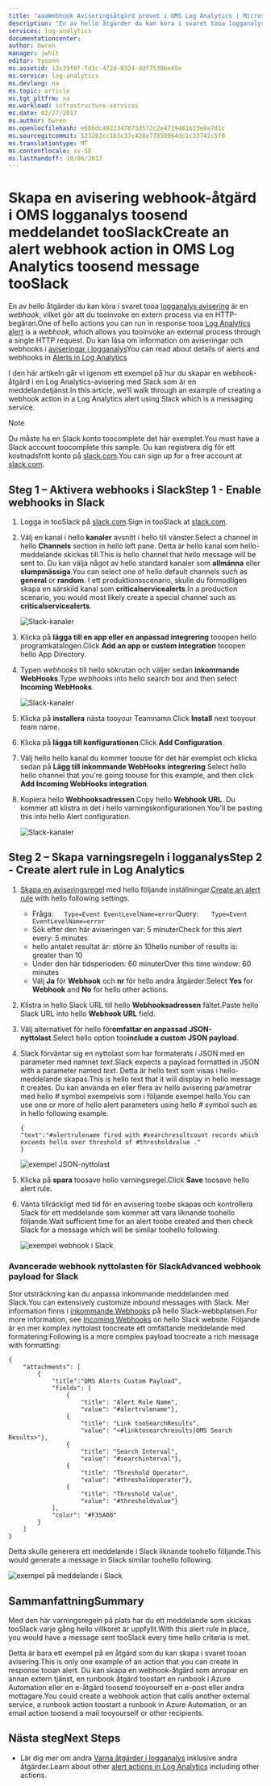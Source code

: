 ```yaml
---
title: "aaaWebhook Aviseringsåtgärd provet i OMS Log Analytics | Microsoft Docs"
description: "En av hello åtgärder du kan köra i svaret tooa logganalys aviseringen är en * webhook *, vilket gör att du tooinvoke en extern process via en HTTP-begäran. Den här artikeln beskriver hur ett exempel på hur du skapar en webhook-åtgärd i en Log Analytics-avisering med Slack."
services: log-analytics
documentationcenter: 
author: bwren
manager: jwhit
editor: tysonn
ms.assetid: 13c39f0f-fd3c-472d-8324-ddf7538be45e
ms.service: log-analytics
ms.devlang: na
ms.topic: article
ms.tgt_pltfrm: na
ms.workload: infrastructure-services
ms.date: 02/27/2017
ms.author: bwren
ms.openlocfilehash: e60bdc4922347073d572c2e4719461b13e8e7d1c
ms.sourcegitcommit: 523283cc1b3c37c428e77850964dc1c33742c5f0
ms.translationtype: MT
ms.contentlocale: sv-SE
ms.lasthandoff: 10/06/2017
---
```

# <a name="create-an-alert-webhook-action-in-oms-log-analytics-toosend-message-tooslack"></a><span data-ttu-id="cb990-104">Skapa en avisering webhook-åtgärd i OMS logganalys toosend meddelandet tooSlack</span><span class="sxs-lookup"><span data-stu-id="cb990-104">Create an alert webhook action in OMS Log Analytics toosend message tooSlack</span></span>
<span data-ttu-id="cb990-105">En av hello åtgärder du kan köra i svaret tooa [logganalys avisering](log-analytics-alerts.md) är en *webhook*, vilket gör att du tooinvoke en extern process via en HTTP-begäran.</span><span class="sxs-lookup"><span data-stu-id="cb990-105">One of hello actions you can run in response tooa [Log Analytics alert](log-analytics-alerts.md) is a *webhook*, which allows you tooinvoke an external process through a single HTTP request.</span></span>  <span data-ttu-id="cb990-106">Du kan läsa om information om aviseringar och webhooks i [aviseringar i logganalys](log-analytics-alerts.md)</span><span class="sxs-lookup"><span data-stu-id="cb990-106">You can read about details of alerts and webhooks in [Alerts in Log Analytics](log-analytics-alerts.md)</span></span>

<span data-ttu-id="cb990-107">I den här artikeln går vi igenom ett exempel på hur du skapar en webhook-åtgärd i en Log Analytics-avisering med Slack som är en meddelandetjänst.</span><span class="sxs-lookup"><span data-stu-id="cb990-107">In this article, we’ll walk through an example of creating a webhook action in a Log Analytics alert using Slack which is a messaging service.</span></span>

> [!NOTE]
> <span data-ttu-id="cb990-108">Du måste ha en Slack konto toocomplete det här exemplet.</span><span class="sxs-lookup"><span data-stu-id="cb990-108">You must have a Slack account toocomplete this sample.</span></span>  <span data-ttu-id="cb990-109">Du kan registrera dig för ett kostnadsfritt konto på [slack.com](http://slack.com).</span><span class="sxs-lookup"><span data-stu-id="cb990-109">You can sign up for a free account at [slack.com](http://slack.com).</span></span>
> 
> 

## <a name="step-1---enable-webhooks-in-slack"></a><span data-ttu-id="cb990-110">Steg 1 – Aktivera webhooks i Slack</span><span class="sxs-lookup"><span data-stu-id="cb990-110">Step 1 - Enable webhooks in Slack</span></span>
1. <span data-ttu-id="cb990-111">Logga in tooSlack på [slack.com](http://slack.com).</span><span class="sxs-lookup"><span data-stu-id="cb990-111">Sign in tooSlack at [slack.com](http://slack.com).</span></span>
2. <span data-ttu-id="cb990-112">Välj en kanal i hello **kanaler** avsnitt i hello till vänster.</span><span class="sxs-lookup"><span data-stu-id="cb990-112">Select a channel in hello **Channels** section in hello left pane.</span></span>  <span data-ttu-id="cb990-113">Detta är hello kanal som hello-meddelande skickas till.</span><span class="sxs-lookup"><span data-stu-id="cb990-113">This is hello channel that hello message will be sent to.</span></span>  <span data-ttu-id="cb990-114">Du kan välja något av hello standard kanaler som **allmänna** eller **slumpmässiga**.</span><span class="sxs-lookup"><span data-stu-id="cb990-114">You can select one of hello default channels such as **general** or **random**.</span></span>  <span data-ttu-id="cb990-115">I ett produktionsscenario, skulle du förmodligen skapa en särskild kanal som **criticalservicealerts**.</span><span class="sxs-lookup"><span data-stu-id="cb990-115">In a production scenario, you would most likely create a special channel such as **criticalservicealerts**.</span></span> <br>
   
   ![Slack-kanaler](media/log-analytics-alerts-webhooks/oms-webhooks01.png)
3. <span data-ttu-id="cb990-117">Klicka på **lägga till en app eller en anpassad integrering** tooopen hello programkatalogen.</span><span class="sxs-lookup"><span data-stu-id="cb990-117">Click **Add an app or custom integration** tooopen hello App Directory.</span></span>
4. <span data-ttu-id="cb990-118">Typen *webhooks* till hello sökrutan och väljer sedan **inkommande WebHooks**.</span><span class="sxs-lookup"><span data-stu-id="cb990-118">Type *webhooks* into hello search box and then select **Incoming WebHooks**.</span></span> <br>
   
   ![Slack-kanaler](media/log-analytics-alerts-webhooks/oms-webhooks02.png)
5. <span data-ttu-id="cb990-120">Klicka på **installera** nästa tooyour Teamnamn.</span><span class="sxs-lookup"><span data-stu-id="cb990-120">Click **Install** next tooyour team name.</span></span>
6. <span data-ttu-id="cb990-121">Klicka på **lägga till konfigurationen**.</span><span class="sxs-lookup"><span data-stu-id="cb990-121">Click **Add Configuration**.</span></span>
7. <span data-ttu-id="cb990-122">Välj hello hello kanal du kommer toouse för det här exemplet och klicka sedan på **Lägg till inkommande WebHooks integrering**.</span><span class="sxs-lookup"><span data-stu-id="cb990-122">Select hello hello channel that you're going toouse for this example, and then click **Add Incoming WebHooks integration**.</span></span>  
8. <span data-ttu-id="cb990-123">Kopiera hello **Webhooksadressen**.</span><span class="sxs-lookup"><span data-stu-id="cb990-123">Copy hello **Webhook URL**.</span></span>  <span data-ttu-id="cb990-124">Du kommer att klistra in det i hello varningskonfigurationen.</span><span class="sxs-lookup"><span data-stu-id="cb990-124">You'll be pasting this into hello Alert configuration.</span></span> <br>
   
    ![Slack-kanaler](media/log-analytics-alerts-webhooks/oms-webhooks05.png)

## <a name="step-2---create-alert-rule-in-log-analytics"></a><span data-ttu-id="cb990-126">Steg 2 – Skapa varningsregeln i logganalys</span><span class="sxs-lookup"><span data-stu-id="cb990-126">Step 2 - Create alert rule in Log Analytics</span></span>
1. <span data-ttu-id="cb990-127">[Skapa en aviseringsregel](log-analytics-alerts.md) med hello följande inställningar.</span><span class="sxs-lookup"><span data-stu-id="cb990-127">[Create an alert rule](log-analytics-alerts.md) with hello following settings.</span></span>
   * <span data-ttu-id="cb990-128">Fråga:```    Type=Event EventLevelName=error ```</span><span class="sxs-lookup"><span data-stu-id="cb990-128">Query: ```    Type=Event EventLevelName=error ```</span></span>
   * <span data-ttu-id="cb990-129">Sök efter den här aviseringen var: 5 minuter</span><span class="sxs-lookup"><span data-stu-id="cb990-129">Check for this alert every: 5 minutes</span></span>
   * <span data-ttu-id="cb990-130">hello antalet resultat är: större än 10</span><span class="sxs-lookup"><span data-stu-id="cb990-130">hello number of results is: greater than 10</span></span>
   * <span data-ttu-id="cb990-131">Under den här tidsperioden: 60 minuter</span><span class="sxs-lookup"><span data-stu-id="cb990-131">Over this time window: 60 minutes</span></span>
   * <span data-ttu-id="cb990-132">Välj **Ja** för **Webhook** och **nr** för hello andra åtgärder.</span><span class="sxs-lookup"><span data-stu-id="cb990-132">Select **Yes** for **Webhook** and **No** for hello other actions.</span></span>
2. <span data-ttu-id="cb990-133">Klistra in hello Slack URL till hello **Webhooksadressen** fältet.</span><span class="sxs-lookup"><span data-stu-id="cb990-133">Paste hello Slack URL into hello **Webhook URL** field.</span></span>
3. <span data-ttu-id="cb990-134">Välj alternativet för hello för**omfattar en anpassad JSON-nyttolast**.</span><span class="sxs-lookup"><span data-stu-id="cb990-134">Select hello option too**include a custom JSON payload**.</span></span>
4. <span data-ttu-id="cb990-135">Slack förväntar sig en nyttolast som har formaterats i JSON med en parameter med namnet *text*.</span><span class="sxs-lookup"><span data-stu-id="cb990-135">Slack expects a payload formatted in JSON with a parameter named *text*.</span></span>  <span data-ttu-id="cb990-136">Detta är hello text som visas i hello-meddelande skapas.</span><span class="sxs-lookup"><span data-stu-id="cb990-136">This is hello text that it will display in hello message it creates.</span></span>  <span data-ttu-id="cb990-137">Du kan använda en eller flera av hello avisering parametrar med hello  *#*  symbol exempelvis som i följande exempel hello.</span><span class="sxs-lookup"><span data-stu-id="cb990-137">You can use one or more of hello alert parameters using hello *#* symbol such as in hello following example.</span></span>
   
    ```
    {
    "text":"#alertrulename fired with #searchresultcount records which exceeds hello over threshold of #thresholdvalue ."
    }
    ```
   
    ![exempel JSON-nyttolast](media/log-analytics-alerts-webhooks/oms-webhooks07.png)
5. <span data-ttu-id="cb990-139">Klicka på **spara** toosave hello varningsregel.</span><span class="sxs-lookup"><span data-stu-id="cb990-139">Click **Save** toosave hello alert rule.</span></span>
6. <span data-ttu-id="cb990-140">Vänta tillräckligt med tid för en avisering toobe skapas och kontrollera Slack för ett meddelande som kommer att vara liknande toohello följande.</span><span class="sxs-lookup"><span data-stu-id="cb990-140">Wait sufficient time for an alert toobe created and then check Slack for a message which will be similar toohello following.</span></span>
   
   ![exempel webhook i Slack](media/log-analytics-alerts-webhooks/oms-webhooks08.png)

### <a name="advanced-webhook-payload-for-slack"></a><span data-ttu-id="cb990-142">Avancerade webhook nyttolasten för Slack</span><span class="sxs-lookup"><span data-stu-id="cb990-142">Advanced webhook payload for Slack</span></span>
<span data-ttu-id="cb990-143">Stor utsträckning kan du anpassa inkommande meddelanden med Slack.</span><span class="sxs-lookup"><span data-stu-id="cb990-143">You can extensively customize inbound messages with Slack.</span></span> <span data-ttu-id="cb990-144">Mer information finns i [inkommande Webhooks](https://api.slack.com/incoming-webhooks) på hello Slack-webbplatsen.</span><span class="sxs-lookup"><span data-stu-id="cb990-144">For more information, see [Incoming Webhooks](https://api.slack.com/incoming-webhooks) on hello Slack website.</span></span> <span data-ttu-id="cb990-145">Följande är en mer komplex nyttolast toocreate ett omfattande meddelande med formatering:</span><span class="sxs-lookup"><span data-stu-id="cb990-145">Following is a more complex payload toocreate a rich message with formatting:</span></span>

    {
        "attachments": [
            {
                "title":"OMS Alerts Custom Payload",
                "fields": [
                    {
                        "title": "Alert Rule Name",
                        "value": "#alertrulename"},
                    {
                        "title": "Link tooSearchResults",
                        "value": "<#linktosearchresults|OMS Search Results>"},
                    {
                        "title": "Search Interval",
                        "value": "#searchinterval"},
                    {
                        "title": "Threshold Operator",
                        "value": "#thresholdoperator"},
                    {
                        "title": "Threshold Value",
                        "value": "#thresholdvalue"}
                ],
                "color": "#F35A00"
            }
        ]
    }


<span data-ttu-id="cb990-146">Detta skulle generera ett meddelande i Slack liknande toohello följande.</span><span class="sxs-lookup"><span data-stu-id="cb990-146">This would generate a message in Slack similar toohello following.</span></span>

![exempel på meddelande i Slack](media/log-analytics-alerts-webhooks/oms-webhooks09.png)

## <a name="summary"></a><span data-ttu-id="cb990-148">Sammanfattning</span><span class="sxs-lookup"><span data-stu-id="cb990-148">Summary</span></span>
<span data-ttu-id="cb990-149">Med den här varningsregeln på plats har du ett meddelande som skickas tooSlack varje gång hello villkoret är uppfyllt.</span><span class="sxs-lookup"><span data-stu-id="cb990-149">With this alert rule in place, you would have a message sent tooSlack every time hello criteria is met.</span></span>  

<span data-ttu-id="cb990-150">Detta är bara ett exempel på en åtgärd som du kan skapa i svaret tooan avisering.</span><span class="sxs-lookup"><span data-stu-id="cb990-150">This is only one example of an action that you can create in response tooan alert.</span></span>  <span data-ttu-id="cb990-151">Du kan skapa en webhook-åtgärd som anropar en annan extern tjänst, en runbook åtgärd toostart en runbook i Azure Automation eller en e-åtgärd toosend tooyourself en e-post eller andra mottagare.</span><span class="sxs-lookup"><span data-stu-id="cb990-151">You could create a webhook action that calls another external service, a runbook action toostart a runbook in Azure Automation, or an email action toosend a mail tooyourself or other recipients.</span></span>   

## <a name="next-steps"></a><span data-ttu-id="cb990-152">Nästa steg</span><span class="sxs-lookup"><span data-stu-id="cb990-152">Next Steps</span></span>
* <span data-ttu-id="cb990-153">Lär dig mer om andra [Varna åtgärder i logganalys](log-analytics-alerts-actions.md) inklusive andra åtgärder.</span><span class="sxs-lookup"><span data-stu-id="cb990-153">Learn about other [alert actions in Log Analytics](log-analytics-alerts-actions.md) including other actions.</span></span>


